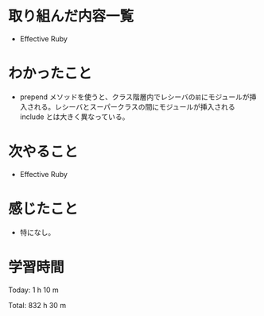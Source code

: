 # 取り組んだ内容一覧
- Effective Ruby

# わかったこと
- prepend メソッドを使うと、クラス階層内でレシーバの`前`にモジュールが挿入される。レシーバとスーパークラスの間にモジュールが挿入される include とは大きく異なっている。

# 次やること
- Effective Ruby

# 感じたこと
- 特になし。

# 学習時間
Today: 1 h 10 m

Total: 832 h 30 m
